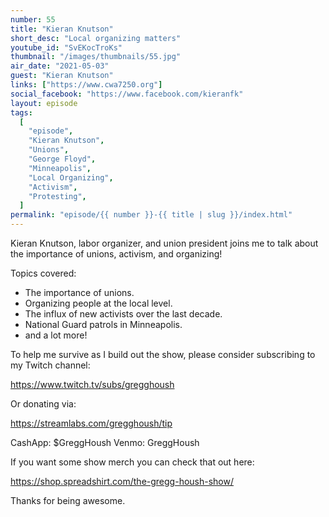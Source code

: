 ```yaml
---
number: 55
title: "Kieran Knutson"
short_desc: "Local organizing matters"
youtube_id: "SvEKocTroKs"
thumbnail: "/images/thumbnails/55.jpg"
air_date: "2021-05-03"
guest: "Kieran Knutson"
links: ["https://www.cwa7250.org"]
social_facebook: "https://www.facebook.com/kieranfk"
layout: episode
tags:
  [
    "episode",
    "Kieran Knutson",
    "Unions",
    "George Floyd",
    "Minneapolis",
    "Local Organizing",
    "Activism",
    "Protesting",
  ]
permalink: "episode/{{ number }}-{{ title | slug }}/index.html"
---
```


Kieran Knutson, labor organizer, and union president joins me to talk about the importance of unions, activism, and organizing!

Topics covered:

- The importance of unions.
- Organizing people at the local level.
- The influx of new activists over the last decade.
- National Guard patrols in Minneapolis.
- and a lot more!

To help me survive as I build out the show, please consider subscribing to my Twitch channel:

https://www.twitch.tv/subs/gregghoush​​

Or donating via:

https://streamlabs.com/gregghoush/tip​​

CashApp: $GreggHoush
Venmo: GreggHoush

If you want some show merch you can check that out here:

https://shop.spreadshirt.com/the-gregg-housh-show/

Thanks for being awesome.
